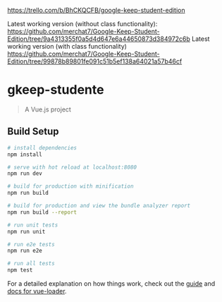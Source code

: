 https://trello.com/b/BhCKQCFB/google-keep-student-edition

Latest working version (without class functionality):
https://github.com/merchat7/Google-Keep-Student-Edition/tree/9a4313355f0a5d4d647e6a44650873d384972c6b
Latest working version (with class functionality)
https://github.com/merchat7/Google-Keep-Student-Edition/tree/99878b89801fe091c51b5ef138a64021a57b46cf

# gkeep-studente

> A Vue.js project

## Build Setup

``` bash
# install dependencies
npm install

# serve with hot reload at localhost:8080
npm run dev

# build for production with minification
npm run build

# build for production and view the bundle analyzer report
npm run build --report

# run unit tests
npm run unit

# run e2e tests
npm run e2e

# run all tests
npm test
```

For a detailed explanation on how things work, check out the [guide](http://vuejs-templates.github.io/webpack/) and [docs for vue-loader](http://vuejs.github.io/vue-loader).
